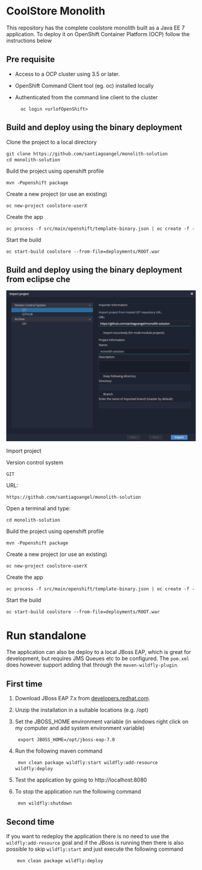# CoolStore Monolith

This repository has the complete coolstore monolith built as a Java EE 7 application. To deploy it on OpenShift Container Platform (OCP) follow the instructions below




## Pre requisite

* Access to a OCP cluster using 3.5 or later.
* OpenShift Command Client tool (eg. oc) installed locally
* Authenticated from the command line client to the cluster

        oc login <urlofOpenShift>



## Build and deploy using the binary deployment

Clone the project to a local directory

    git clone https://github.com/santiagoangel/monolith-solution
    cd monolith-solution

Build the project using openshift profile 

    mvn -Popenshift package

Create a new project (or use an existing)

    oc new-project coolstore-userX

Create the app

    oc process -f src/main/openshift/template-binary.json | oc create -f -

Start the build

    oc start-build coolstore --from-file=deployments/ROOT.war
    

## Build and deploy using the binary deployment from eclipse che


![Eclipse che](./img/eclipseche.png)


Import project

Version control system

    GIT
    
URL:    

    https://github.com/santiagoangel/monolith-solution

Open a terminal and type:

    cd monolith-solution

Build the project using openshift profile 

    mvn -Popenshift package

Create a new project (or use an existing)

    oc new-project coolstore-userX

Create the app

    oc process -f src/main/openshift/template-binary.json | oc create -f -

Start the build

    oc start-build coolstore --from-file=deployments/ROOT.war
    


# Run standalone

The application can also be deploy to a local JBoss EAP, which is great for development, but requires JMS Queues etc to be configured. The `pom.xml` does however support adding that through the `maven-wildfly-plugin`.

## First time

1. Download JBoss EAP 7.x from [developers.redhat.com](https://developers.redhat.com/products/eap/download/).
1. Unzip the installation in a suitable locations (e.g. /opt)
1. Set the JBOSS_HOME environment variable (in windows right click on my computer and add system environment variable)

        export JBOSS_HOME=/opt/jboss-eap-7.0

1. Run the following maven command

        mvn clean package wildfly:start wildfly:add-resource wildfly:deploy

1. Test the application by going to http://localhost:8080
1. To stop the application run the following command

        mvn wildfly:shutdown

## Second time

If you want to redeploy the application there is no need to use the `wildfly:add-resource` goal and if the JBoss is running then there is also possible to skip `wildfly:start` and just execute the following command

        mvn clean package wildfly:deploy


 
